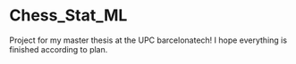 # Chess_Stat_ML
Project for my master thesis at the UPC barcelonatech!
I hope everything is finished according to plan.
